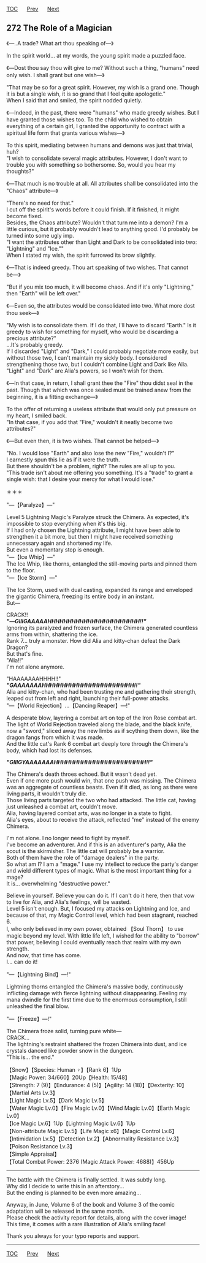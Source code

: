 [TOC](../readme.md)&nbsp;&nbsp;&nbsp;&nbsp;&nbsp;&nbsp;[Prev](chapter0271.md)&nbsp;&nbsp;&nbsp;&nbsp;&nbsp;&nbsp;[Next](chapter0273.md)



## 272 The Role of a Magician

《―..A trade? What art thou speaking of―》  
  
In the spirit world... at my words, the young spirit made a puzzled
face.  
  
《―Dost thou say thou wilt give to me? Without such a thing, "humans"
need only wish. I shall grant but one wish―》  
  
"That may be so for a great spirit. However, my wish is a grand one.
Though it is but a single wish, it is so grand that I feel quite
apologetic."  
When I said that and smiled, the spirit nodded quietly.  
  
《―Indeed, in the past, there were "humans" who made greedy wishes. But
I have granted those wishes too. To the child who wished to obtain
everything of a certain girl, I granted the opportunity to contract with
a spiritual life form that grants various wishes―》  
  
To this spirit, mediating between humans and demons was just that
trivial, huh?  
"I wish to consolidate several magic attributes. However, I don't want
to trouble you with something so bothersome. So, would you hear my
thoughts?"  
  
《―That much is no trouble at all. All attributes shall be consolidated
into the "Chaos" attribute―》  
  
"There's no need for that."  
I cut off the spirit's words before it could finish. If it finished, it
might become fixed.  
Besides, the Chaos attribute? Wouldn't that turn me into a demon? I'm a
little curious, but it probably wouldn't lead to anything good. I'd
probably be turned into some ugly imp.  
"I want the attributes other than Light and Dark to be consolidated into
two: "Lightning" and "Ice.""  
When I stated my wish, the spirit furrowed its brow slightly.  
  
《―That is indeed greedy. Thou art speaking of two wishes. That cannot
be―》  
  
"But if you mix too much, it will become chaos. And if it's only
"Lightning," then "Earth" will be left over."  
  
《―Even so, the attributes would be consolidated into two. What more
dost thou seek―》  
  
"My wish is to consolidate them. If I do that, I'll have to discard
"Earth." Is it greedy to wish for something for myself, who would be
discarding a precious attribute?"  
...It's probably greedy.  
If I discarded "Light" and "Dark," I could probably negotiate more
easily, but without those two, I can't maintain my sickly body. I
considered strengthening those two, but I couldn't combine Light and
Dark like Alia.  
"Light" and "Dark" are Alia's powers, so I won't wish for them.  
  
《―In that case, in return, I shall grant thee the "Fire" thou didst
seal in the past. Though that which was once sealed must be trained anew
from the beginning, it is a fitting exchange―》  
  
To the offer of returning a useless attribute that would only put
pressure on my heart, I smiled back.  
"In that case, if you add that "Fire," wouldn't it neatly become two
attributes?"  
  
《―But even then, it is two wishes. That cannot be helped―》  
  
"No. I would lose "Earth" and also lose the new "Fire," wouldn't I?"  
I earnestly spun this lie as if it were the truth.  
But there shouldn't be a problem, right? The rules are all up to you.  
"This trade isn't about me offering you something. It's a "trade" to
grant a single wish: that I desire your mercy for what I would lose."  
  
＊＊＊  
  
"―【Paralyze】―"  
  
Level 5 Lightning Magic's Paralyze struck the Chimera. As expected, it's
impossible to stop everything when it's this big.  
If I had only chosen the Lightning attribute, I might have been able to
strengthen it a bit more, but then I might have received something
unnecessary again and shortened my life.  
But even a momentary stop is enough.  
"―【Ice Whip】―"  
The Ice Whip, like thorns, entangled the still-moving parts and pinned
them to the floor.  
"―【Ice Storm】―"  
  
The Ice Storm, used with dual casting, expanded its range and enveloped
the gigantic Chimera, freezing its entire body in an instant.  
But―  
  
CRACK!!  
***"―GIIIGAAAAAHHHHHHHHHHHHHHHHHHHHHHH!!"***  
Ignoring its paralyzed and frozen surface, the Chimera generated
countless arms from within, shattering the ice.  
Rank 7... truly a monster. How did Alia and kitty-chan defeat the Dark
Dragon?  
But that's fine.  
"Alia!!"  
I'm not alone anymore.  
  
"HAAAAAAAHHHH!!"  
***"GAAAAAAAHHHHHHHHHHHHHHHHHHHHHHH!!"***  
Alia and kitty-chan, who had been trusting me and gathering their
strength, leaped out from left and right, launching their full-power
attacks.  
"―【World Rejection】...【Dancing Reaper】―!"  
  
A desperate blow, layering a combat art on top of the Iron Rose combat
art.  
The light of World Rejection traveled along the blade, and the black
knife, now a "sword," sliced away the new limbs as if scything them
down, like the dragon fangs from which it was made.  
And the little cat's Rank 6 combat art deeply tore through the Chimera's
body, which had lost its defenses.  
  
***"GIIIGYAAAAAAAHHHHHHHHHHHHHHHHHHHHHHH!!"***  
  
The Chimera's death throes echoed. But it wasn't dead yet.  
Even if one more push would win, that one push was missing. The Chimera
was an aggregate of countless beasts. Even if it died, as long as there
were living parts, it wouldn't truly die.  
Those living parts targeted the two who had attacked. The little cat,
having just unleashed a combat art, couldn't move.  
Alia, having layered combat arts, was no longer in a state to fight.  
Alia's eyes, about to receive the attack, reflected "me" instead of the
enemy Chimera.  
  
I'm not alone. I no longer need to fight by myself.  
I've become an adventurer. And if this is an adventurer's party, Alia
the scout is the skirmisher. The little cat will probably be a
warrior.  
Both of them have the role of "damage dealers" in the party.  
So what am I? I am a "mage." I use my intellect to reduce the party's
danger and wield different types of magic. What is the most important
thing for a mage?  
It is... overwhelming "destructive power."  
  
Believe in yourself. Believe you can do it. If I can't do it here, then
that vow to live for Alia, and Alia's feelings, will be wasted.  
Level 5 isn't enough. But, I focused my attacks on Lightning and Ice,
and because of that, my Magic Control level, which had been stagnant,
reached 6.  
I, who only believed in my own power, obtained 【Soul Thorn】 to use
magic beyond my level. With little life left, I wished for the ability
to "borrow" that power, believing I could eventually reach that realm
with my own strength.  
And now, that time has come.  
I... can do it!  
  
"―【Lightning Bind】―!"  
  
Lightning thorns entangled the Chimera's massive body, continuously
inflicting damage with fierce lightning without disappearing. Feeling my
mana dwindle for the first time due to the enormous consumption, I still
unleashed the final blow.  
  
"―【Freeze】―!"  
  
The Chimera froze solid, turning pure white―  
CRACK...  
The lightning's restraint shattered the frozen Chimera into dust, and
ice crystals danced like powder snow in the dungeon.  
"This is... the end."  
  
  
【Snow】【Species: Human ♀】【Rank 6】1Up  
【Magic Power: 34/660】20Up【Health: 15/48】  
【Strength: 7 (9)】【Endurance: 4 (5)】【Agility: 14 (18)】【Dexterity:
10】  
【Martial Arts Lv.3】  
【Light Magic Lv.5】【Dark Magic Lv.5】  
【Water Magic Lv.0】【Fire Magic Lv.0】【Wind Magic Lv.0】【Earth Magic
Lv.0】  
【Ice Magic Lv.6】1Up【Lightning Magic Lv.6】1Up  
【Non-attribute Magic Lv.5】【Life Magic x6】【Magic Control Lv.6】  
【Intimidation Lv.5】【Detection Lv.2】【Abnormality Resistance
Lv.3】【Poison Resistance Lv.3】  
【Simple Appraisal】  
【Total Combat Power: 2376 (Magic Attack Power: 4688)】456Up  
  

------------------------------------------------------------------------

The battle with the Chimera is finally settled. It was subtly long.  
Why did I decide to write this in an afterstory...  
But the ending is planned to be even more amazing...  
  
Anyway, in June, Volume 6 of the book and Volume 3 of the comic
adaptation will be released in the same month.  
Please check the activity report for details, along with the cover
image!  
This time, it comes with a rare illustration of Alia's smiling face!  
  
Thank you always for your typo reports and support.  


---
[TOC](../readme.md)&nbsp;&nbsp;&nbsp;&nbsp;&nbsp;&nbsp;[Prev](chapter0271.md)&nbsp;&nbsp;&nbsp;&nbsp;&nbsp;&nbsp;[Next](chapter0273.md)

